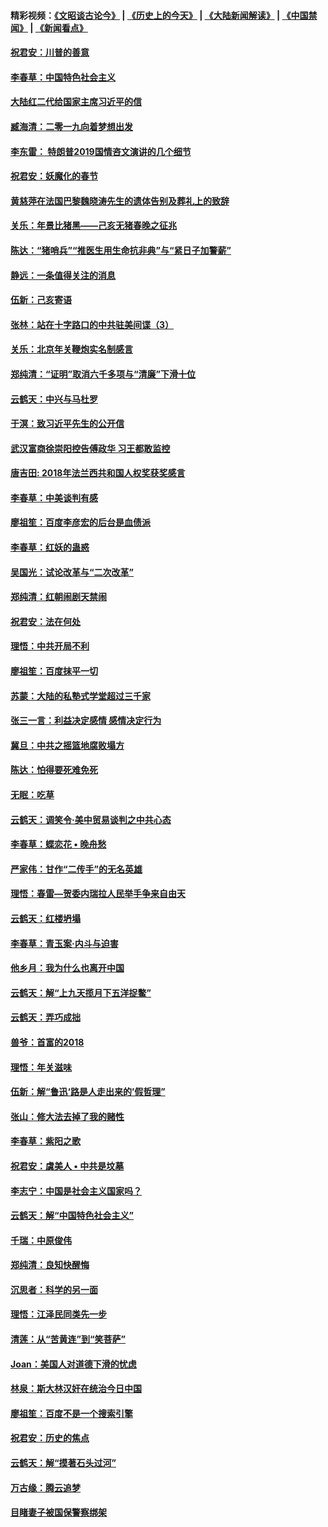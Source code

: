 #### 精彩视频：[《文昭谈古论今》](http://45.32.25.56/wenzhao) | [《历史上的今天》](http://45.32.25.56/today-in-history) | [《大陆新闻解读》](http://45.32.25.56/ntdtv-comedy) | [《中国禁闻》](http://45.32.25.56/ntdtv-news) | [《新闻看点》](http://45.32.25.56/news-insight) 

 #### [祝君安：川普的善意](../pages/nsc993/n11032077.md?t=02082131) 

#### [李春草：中国特色社会主义](../pages/nsc993/n11032132.md?t=02082131) 

#### [大陆红二代给国家主席习近平的信](../pages/nsc993/n11031995.md?t=02082131) 

#### [臧海清：二零一九向着梦想出发](../pages/nsc993/n11031959.md?t=02082131) 

#### [李东雷： 特朗普2019国情咨文演讲的几个细节](../pages/nsc993/n11031943.md?t=02082131) 

#### [祝君安：妖魔化的春节](../pages/nsc993/n11031747.md?t=02082131) 

#### [黄慈萍在法国巴黎魏晓涛先生的遗体告别及葬礼上的致辞](../pages/nsc993/n11031419.md?t=02082131) 

#### [关乐：年景比猪黑——己亥无猪春晚之征兆](../pages/nsc993/n11031494.md?t=02082131) 

#### [陈达：“猪哨兵”“推医生用生命抗非典”与“紧日子加警薪”](../pages/nsc993/n11027746.md?t=02082131) 

#### [静远：一条值得关注的消息](../pages/nsc993/n11024470.md?t=02082131) 

#### [伍新：己亥寄语](../pages/nsc993/n11024543.md?t=02082131) 

#### [张林：站在十字路口的中共驻美间谍（3）](../pages/nsc993/n11023043.md?t=02082131) 

#### [关乐：北京年关鞭炮实名制感言](../pages/nsc993/n11022630.md?t=02082131) 

#### [郑纯清：“证明”取消六千多项与“清廉”下滑十位](../pages/nsc993/n11022638.md?t=02082131) 

#### [云鹤天：中兴与马杜罗](../pages/nsc993/n11022620.md?t=02082131) 

#### [于溟：致习近平先生的公开信](../pages/nsc993/n11022593.md?t=02082131) 

#### [武汉富商徐崇阳控告傅政华 习王都敢监控](../pages/nsc993/n11022212.md?t=02082131) 

#### [唐吉田: 2018年法兰西共和国人权奖获奖感言](../pages/nsc993/n11021537.md?t=02082131) 

#### [李春草：中美谈判有感](../pages/nsc993/n11019776.md?t=02082131) 

#### [廖祖笙：百度李彦宏的后台是血债派](../pages/nsc993/n11019767.md?t=02082131) 

#### [李春草：红妖的蛊惑](../pages/nsc993/n11017095.md?t=02082131) 

#### [吴国光：试论改革与“二次改革”](../pages/nsc993/n11017055.md?t=02082131) 

#### [郑纯清：红朝闹剧天禁闹](../pages/nsc993/n11017030.md?t=02082131) 

#### [祝君安：法在何处](../pages/nsc993/n11017021.md?t=02082131) 

#### [理悟：中共开局不利](../pages/nsc993/n11016938.md?t=02082131) 

#### [廖祖笙：百度抹平一切](../pages/nsc993/n11014925.md?t=02082131) 

#### [苏蒙：大陆的私塾式学堂超过三千家](../pages/nsc993/n11014334.md?t=02082131) 

#### [张三一言：利益决定感情 感情决定行为](../pages/nsc993/n11012463.md?t=02082131) 

#### [冀旦：中共之摇篮地腐败塌方](../pages/nsc993/n11009533.md?t=02082131) 

#### [陈达：怕得要死难免死](../pages/nsc993/n11009520.md?t=02082131) 

#### [无眠：吃草](../pages/nsc993/n11007940.md?t=02082131) 

#### [云鹤天：调笑令‧美中贸易谈判之中共心态](../pages/nsc993/n11007670.md?t=02082131) 

#### [李春草：蝶恋花  •  晚舟愁](../pages/nsc993/n11006605.md?t=02082131) 

#### [严家伟：甘作“二传手”的无名英雄](../pages/nsc993/n11005340.md?t=02082131) 

#### [理悟：春雷—贺委内瑞拉人民举手争来自由天](../pages/nsc993/n11005334.md?t=02082131) 

#### [云鹤天：红楼坍塌](../pages/nsc993/n11005318.md?t=02082131) 

#### [李春草：青玉案·内斗与迫害](../pages/nsc993/n11005306.md?t=02082131) 

#### [他乡月：我为什么也离开中国](../pages/nsc993/n11003553.md?t=02082131) 

#### [云鹤天：解“上九天揽月下五洋捉鳖”](../pages/nsc993/n11000750.md?t=02082131) 

#### [云鹤天：弄巧成拙](../pages/nsc993/n11000722.md?t=02082131) 

#### [兽爷：首富的2018](../pages/nsc993/n11000693.md?t=02082131) 

#### [理悟：年关滋味](../pages/nsc993/n10998847.md?t=02082131) 

#### [伍新：解“鲁迅‘路是人走出来的’假哲理”](../pages/nsc993/n10998777.md?t=02082131) 

#### [张山：修大法去掉了我的赌性](../pages/nsc993/n10997702.md?t=02082131) 

#### [李春草：紫阳之歌](../pages/nsc993/n10997679.md?t=02082131) 

#### [祝君安：虞美人 • 中共是坟墓](../pages/nsc993/n10996090.md?t=02082131) 

#### [李志宁：中国是社会主义国家吗？](../pages/nsc993/n10996097.md?t=02082131) 

#### [云鹤天：解“中国特色社会主义”](../pages/nsc993/n10996043.md?t=02082131) 

#### [千瑞：中原俊伟](../pages/nsc993/n10995401.md?t=02082131) 

#### [郑纯清：良知快醒悔](../pages/nsc993/n10995385.md?t=02082131) 

#### [沉思者：科学的另一面](../pages/nsc993/n10996074.md?t=02082131) 

#### [理悟：江泽民同类先一步](../pages/nsc993/n10995378.md?t=02082131) 

#### [清莲：从“苦黄连”到“笑菩萨”](../pages/nsc993/n10995466.md?t=02082131) 

#### [Joan：美国人对道德下滑的忧虑](../pages/nsc993/n10995424.md?t=02082131) 

#### [林泉：斯大林汉奸在统治今日中国](../pages/nsc993/n10995210.md?t=02082131) 

#### [廖祖笙：百度不是一个搜索引擎](../pages/nsc993/n10994961.md?t=02082131) 

#### [祝君安：历史的焦点](../pages/nsc993/n10994925.md?t=02082131) 

#### [云鹤天：解“摸著石头过河”](../pages/nsc993/n10993325.md?t=02082131) 

#### [万古缘：腾云追梦](../pages/nsc993/n10993120.md?t=02082131) 

#### [目睹妻子被国保警察绑架](../pages/nsc993/n10991525.md?t=02082131) 

